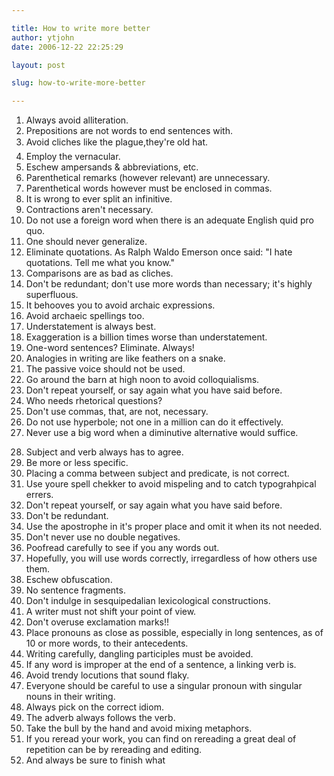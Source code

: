 ```yaml
---

title: How to write more better
author: ytjohn
date: 2006-12-22 22:25:29

layout: post

slug: how-to-write-more-better

---
```

<ol>
<li>Always avoid alliteration.</li>
<li>Prepositions are not words to end sentences with.</li>
<li>Avoid cliches like the plague,they're old hat.</li>
<li>Employ the vernacular.</li>
<li>Eschew ampersands & abbreviations, etc.</li>
<li>Parenthetical remarks (however relevant) are unnecessary.</li>
<li>Parenthetical words however must be enclosed in commas.</li>
<li>It is wrong to ever split an infinitive.</li>
<li>Contractions aren't necessary.</li>
<li>Do not use a foreign word when there is an adequate                                 English quid pro quo.</li>
<li>One should never generalize.</li>
<li>Eliminate quotations. As Ralph Waldo Emerson once                               said: "I hate quotations. Tell me what you know."</li>
<li>Comparisons are as bad as cliches.</li>
<li>Don't be redundant; don't use more words than necessary;                                it's highly superfluous.</li>
<li>It behooves you to avoid archaic expressions.</li>
<li>Avoid archaeic spellings too.</li>
<li>Understatement is always best.</li>
<li>Exaggeration is a billion times worse than understatement.</li>
<li>One-word sentences? Eliminate. Always!</li>
<li>Analogies in writing are like feathers on a snake.</li>
<li>The passive voice should not be used.</li>
<li>Go around the barn at high noon to avoid colloquialisms.</li>
<li>Don't repeat yourself, or say again what you have                               said before.</li>
<li>Who needs rhetorical questions?</li>
<li>Don't use commas, that, are not, necessary.</li>
<li>Do not use hyperbole; not one in a million can do                               it effectively.</li>
<li>Never use a big word when a diminutive alternative                              would suffice.</li>
</ol>

<ol start="28">
<li>Subject and verb always has to agree.</li>
<li>Be more or less specific.</li>
<li>Placing a comma between subject and predicate, is                               not correct.</li>
<li>Use youre spell chekker to avoid mispeling and to                               catch typograhpical errers.</li>
<li>Don't repeat yourself, or say again what you have                               said before.</li>
<li>Don't be redundant.</li>
<li>Use the apostrophe in it's proper place and omit it                                 when its not needed.</li>
<li>Don't never use no double negatives.</li>
<li>Poofread carefully to see if you any words out.</li>
<li>Hopefully, you will use words correctly, irregardless                               of how others use them.</li>
<li>Eschew obfuscation.</li>
<li>No sentence fragments.</li>
<li>Don't indulge in sesquipedalian lexicological constructions.</li>
<li>A writer must not shift your point of view.</li>
<li>Don't overuse exclamation marks!!</li>
<li>Place pronouns as close as possible, especially in                              long sentences, as of 10 or more words, to their antecedents.</li>
<li>Writing carefully, dangling participles must be avoided.</li>
<li>If any word is improper at the end of a sentence,                               a linking verb is.</li>
<li>Avoid trendy locutions that sound flaky.</li>
<li>Everyone should be careful to use a singular pronoun                                    with singular nouns in their writing.</li>
<li>Always pick on the correct idiom.</li>
<li>The adverb always follows the verb.</li>
<li>Take the bull by the hand and avoid mixing metaphors.</li>
<li>If you reread your work, you can find on rereading                                  a great deal of repetition can be by rereading and                              editing.</li>
<li>And always be sure to finish what</li>
</ol>
